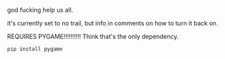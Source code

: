 god fucking help us all.

it's currently set to no trail, but info in comments on how to turn it back on.

REQUIRES PYGAME!!!!!!!!!! Think that's the only dependency.

```pip install pygame```
